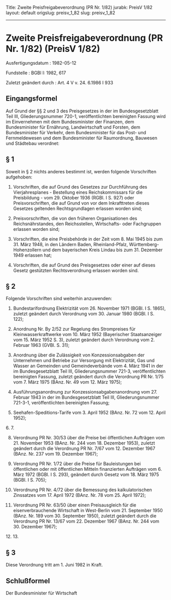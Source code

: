 Title: Zweite Preisfreigabeverordnung (PR Nr. 1/82)
jurabk: PreisV 1/82
layout: default
origslug: preisv_1_82
slug: preisv_1_82

---

# Zweite Preisfreigabeverordnung (PR Nr. 1/82) (PreisV 1/82)

Ausfertigungsdatum
:   1982-05-12

Fundstelle
:   BGBl I: 1982, 617

Zuletzt geändert durch
:   Art. 4 V v. 24. 6.1986 I 933


## Eingangsformel

Auf Grund der §§ 2 und 3 des Preisgesetzes in der im Bundesgesetzblatt
Teil III, Gliederungsnummer 720-1, veröffentlichten bereinigten
Fassung wird im Einvernehmen mit dem Bundesminister der Finanzen, dem
Bundesminister für Ernährung, Landwirtschaft und Forsten, dem
Bundesminister für Verkehr, dem Bundesminister für das Post- und
Fernmeldewesen und dem Bundesminister für Raumordnung, Bauwesen und
Städtebau verordnet:


## § 1

Soweit in § 2 nichts anderes bestimmt ist, werden folgende
Vorschriften aufgehoben:

1.  Vorschriften, die auf Grund des Gesetzes zur Durchführung des
    Vierjahresplanes - Bestellung eines Reichskommissars für die
    Preisbildung - vom 29. Oktober 1936 (RGBl. I S. 927) oder
    Preisvorschriften, die auf Grund von vor dem Inkrafttreten dieses
    Gesetzes geltenden Rechtsgrundlagen erlassen worden sind;


2.  Preisvorschriften, die von den früheren Organisationen des
    Reichsnährstandes, den Reichsstellen, Wirtschafts- oder Fachgruppen
    erlassen worden sind;


3.  Vorschriften, die eine Preisbehörde in der Zeit vom 8. Mai 1945 bis
    zum 31. März 1948, in den Ländern Baden, Rheinland-Pfalz, Württemberg-
    Hohenzollern und dem bayerischen Kreis Lindau bis zum 31. Dezember
    1949 erlassen hat;


4.  Vorschriften, die auf Grund des Preisgesetzes oder einer auf dieses
    Gesetz gestützten Rechtsverordnung erlassen worden sind.





## § 2

Folgende Vorschriften sind weiterhin anzuwenden:

1.  Bundestarifordnung Elektrizität vom 26. November 1971 (BGBl. I S.
    1865), zuletzt geändert durch Verordnung vom 30. Januar 1980 (BGBl. I
    S. 122);


2.  Anordnung Nr. By 2/52 zur Regelung des Strompreises für
    Kleinwasserkraftwerke vom 10. März 1952 (Bayerischer Staatsanzeiger
    vom 15. März 1952 S. 3), zuletzt geändert durch Verordnung vom 2.
    Februar 1963 (GVBl. S. 31);


3.  Anordnung über die Zulässigkeit von Konzessionsabgaben der Unternehmen
    und Betriebe zur Versorgung mit Elektrizität, Gas und Wasser an
    Gemeinden und Gemeindeverbände vom 4. März 1941 in der im
    Bundesgesetzblatt Teil III, Gliederungsnummer 721-3, veröffentlichten
    bereinigten Fassung, zuletzt geändert durch die Verordnung PR Nr. 1/75
    vom 7. März 1975 (BAnz. Nr. 49 vom 12. März 1975);


4.  Ausführungsanordnung zur Konzessionsabgabenanordnung vom 27. Februar
    1943 in der im Bundesgesetzblatt Teil III, Gliederungsnummer 721-3-1,
    veröffentlichten bereinigten Fassung;


5.  Seehafen-Speditions-Tarife vom 3. April 1952 (BAnz. Nr. 72 vom 12.
    April 1952);



6\.
7\.

8.  Verordnung PR Nr. 30/53 über die Preise bei öffentlichen Aufträgen vom
    21\. November 1953 (BAnz. Nr. 244 vom 18. Dezember 1953), zuletzt
    geändert durch die Verordnung PR Nr. 7/67 vom 12. Dezember 1967 (BAnz.
    Nr. 237 vom 19. Dezember 1967);


9.  Verordnung PR Nr. 1/72 über die Preise für Bauleistungen bei
    öffentlichen oder mit öffentlichen Mitteln finanzierten Aufträgen vom
    6\. März 1972 (BGBl. I S. 293), geändert durch Gesetz vom 18. März 1975
    (BGBl. I S. 705);


10. Verordnung PR Nr. 4/72 über die Bemessung des kalkulatorischen
    Zinssatzes vom 17. April 1972 (BAnz. Nr. 78 vom 25. April 1972);


11. Verordnung PR Nr. 63/50 über einen Preisausgleich für die
    eisenverbrauchende Wirtschaft in West-Berlin vom 21. September 1950
    (BAnz. Nr. 189 vom 30. September 1950), zuletzt geändert durch die
    Verordnung PR Nr. 13/67 vom 22. Dezember 1967 (BAnz. Nr. 244 vom 30.
    Dezember 1967);



12\.
13\.


## § 3

Diese Verordnung tritt am 1. Juni 1982 in Kraft.


## Schlußformel

Der Bundesminister für Wirtschaft

